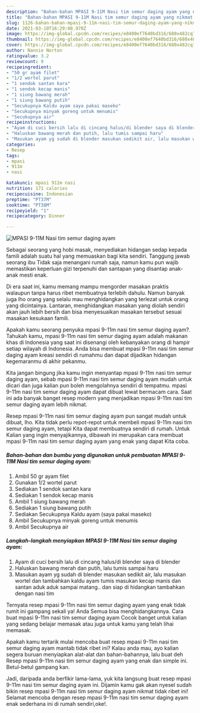 ```yaml
---
description: "Bahan-bahan MPASI 9-11M Nasi tim semur daging ayam yang nikmat Untuk Jualan"
title: "Bahan-bahan MPASI 9-11M Nasi tim semur daging ayam yang nikmat Untuk Jualan"
slug: 1126-bahan-bahan-mpasi-9-11m-nasi-tim-semur-daging-ayam-yang-nikmat-untuk-jualan
date: 2021-03-10T16:29:08.970Z
image: https://img-global.cpcdn.com/recipes/e8400ef7640bd316/680x482cq70/mpasi-9-11m-nasi-tim-semur-daging-ayam-foto-resep-utama.jpg
thumbnail: https://img-global.cpcdn.com/recipes/e8400ef7640bd316/680x482cq70/mpasi-9-11m-nasi-tim-semur-daging-ayam-foto-resep-utama.jpg
cover: https://img-global.cpcdn.com/recipes/e8400ef7640bd316/680x482cq70/mpasi-9-11m-nasi-tim-semur-daging-ayam-foto-resep-utama.jpg
author: Nannie Norton
ratingvalue: 3.2
reviewcount: 9
recipeingredient:
- "50 gr ayam filet"
- "1/2 wortel parut"
- "1 sendok santan kara"
- "1 sendok kecap manis"
- "1 siung bawang merah"
- "1 siung bawang putih"
- "Secukupnya Kaldu ayam saya pakai maseko"
- "Secukupnya minyak goreng untuk menumis"
- "Secukupnya air"
recipeinstructions:
- "Ayam di cuci bersih lalu di cincang halus/di blender saya di blender"
- "Haluskan bawang merah dan putih, lalu tumis sampai haru"
- "Masukan ayam yg sudah di blender masukan sedikit air, lalu masukan wortel dan tambahkan kaldu ayam tumis masukan kecap manis dan santan aduk aduk sampai matang.. dan siap di hidangkan tambahkan dengan nasi tim"
categories:
- Resep
tags:
- mpasi
- 911m
- nasi

katakunci: mpasi 911m nasi 
nutrition: 171 calories
recipecuisine: Indonesian
preptime: "PT37M"
cooktime: "PT38M"
recipeyield: "1"
recipecategory: Dinner

---
```



![MPASI 9-11M Nasi tim semur daging ayam](https://img-global.cpcdn.com/recipes/e8400ef7640bd316/680x482cq70/mpasi-9-11m-nasi-tim-semur-daging-ayam-foto-resep-utama.jpg)

Sebagai seorang yang hobi masak, menyediakan hidangan sedap kepada famili adalah suatu hal yang memuaskan bagi kita sendiri. Tanggung jawab seorang ibu Tidak saja menangani rumah saja, namun kamu pun wajib memastikan keperluan gizi terpenuhi dan santapan yang disantap anak-anak mesti enak.

Di era  saat ini, kamu memang mampu mengorder masakan praktis walaupun tanpa harus ribet membuatnya terlebih dahulu. Namun banyak juga lho orang yang selalu mau menghidangkan yang terlezat untuk orang yang dicintainya. Lantaran, menghidangkan masakan yang diolah sendiri akan jauh lebih bersih dan bisa menyesuaikan masakan tersebut sesuai masakan kesukaan famili. 



Apakah kamu seorang penyuka mpasi 9-11m nasi tim semur daging ayam?. Tahukah kamu, mpasi 9-11m nasi tim semur daging ayam adalah makanan khas di Indonesia yang saat ini disenangi oleh kebanyakan orang di hampir setiap wilayah di Indonesia. Anda bisa membuat mpasi 9-11m nasi tim semur daging ayam kreasi sendiri di rumahmu dan dapat dijadikan hidangan kegemaranmu di akhir pekanmu.

Kita jangan bingung jika kamu ingin menyantap mpasi 9-11m nasi tim semur daging ayam, sebab mpasi 9-11m nasi tim semur daging ayam mudah untuk dicari dan juga kalian pun boleh mengolahnya sendiri di tempatmu. mpasi 9-11m nasi tim semur daging ayam dapat dibuat lewat bermacam cara. Saat ini ada banyak banget resep modern yang menjadikan mpasi 9-11m nasi tim semur daging ayam lebih nikmat.

Resep mpasi 9-11m nasi tim semur daging ayam pun sangat mudah untuk dibuat, lho. Kita tidak perlu repot-repot untuk membeli mpasi 9-11m nasi tim semur daging ayam, tetapi Kita dapat membuatnya sendiri di rumah. Untuk Kalian yang ingin menyajikannya, dibawah ini merupakan cara membuat mpasi 9-11m nasi tim semur daging ayam yang enak yang dapat Kita coba.

<!--inarticleads1-->

##### Bahan-bahan dan bumbu yang digunakan untuk pembuatan MPASI 9-11M Nasi tim semur daging ayam:

1. Ambil 50 gr ayam filet
1. Gunakan 1/2 wortel parut
1. Sediakan 1 sendok santan kara
1. Sediakan 1 sendok kecap manis
1. Ambil 1 siung bawang merah
1. Sediakan 1 siung bawang putih
1. Sediakan Secukupnya Kaldu ayam (saya pakai maseko)
1. Ambil Secukupnya minyak goreng untuk menumis
1. Ambil Secukupnya air




<!--inarticleads2-->

##### Langkah-langkah menyiapkan MPASI 9-11M Nasi tim semur daging ayam:

1. Ayam di cuci bersih lalu di cincang halus/di blender saya di blender
1. Haluskan bawang merah dan putih, lalu tumis sampai haru
1. Masukan ayam yg sudah di blender masukan sedikit air, lalu masukan wortel dan tambahkan kaldu ayam tumis masukan kecap manis dan santan aduk aduk sampai matang.. dan siap di hidangkan tambahkan dengan nasi tim




Ternyata resep mpasi 9-11m nasi tim semur daging ayam yang enak tidak rumit ini gampang sekali ya! Anda Semua bisa menghidangkannya. Cara buat mpasi 9-11m nasi tim semur daging ayam Cocok banget untuk kalian yang sedang belajar memasak atau juga untuk kamu yang telah lihai memasak.

Apakah kamu tertarik mulai mencoba buat resep mpasi 9-11m nasi tim semur daging ayam mantab tidak ribet ini? Kalau anda mau, ayo kalian segera buruan menyiapkan alat-alat dan bahan-bahannya, lalu buat deh Resep mpasi 9-11m nasi tim semur daging ayam yang enak dan simple ini. Betul-betul gampang kan. 

Jadi, daripada anda berfikir lama-lama, yuk kita langsung buat resep mpasi 9-11m nasi tim semur daging ayam ini. Dijamin kamu gak akan nyesel sudah bikin resep mpasi 9-11m nasi tim semur daging ayam nikmat tidak ribet ini! Selamat mencoba dengan resep mpasi 9-11m nasi tim semur daging ayam enak sederhana ini di rumah sendiri,oke!.

